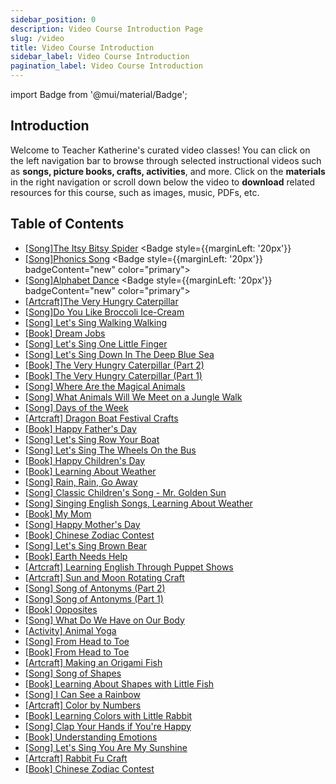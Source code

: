 ```yaml
---
sidebar_position: 0
description: Video Course Introduction Page
slug: /video
title: Video Course Introduction
sidebar_label: Video Course Introduction
pagination_label: Video Course Introduction
---
```



import Badge from '@mui/material/Badge';

## Introduction

Welcome to Teacher Katherine's curated video classes! You can click on the left navigation bar to browse through selected instructional videos such as **songs, picture books, crafts, activities**, and more.
Click on the **materials** in the right navigation or scroll down below the video to **download** related resources for this course, such as images, music, PDFs, etc.


## Table of Contents
* [\[Song\]The Itsy Bitsy Spider](/video/Song-儿歌/the_Itsy_bitsy_spider) <Badge style={{marginLeft: '20px'}} 
* [\[Song\]Phonics Song](/video/Song-儿歌/phonics_song) <Badge style={{marginLeft: '20px'}} badgeContent="new" color="primary"></Badge>
* [\[Song\]Alphabet Dance](/video/Song-儿歌/alphabet_dance) <Badge style={{marginLeft: '20px'}} badgeContent="new" color="primary"></Badge>
* [\[Artcraft\]The Very Hungry Caterpillar](/video/Artcraft-手工/the_very_hungry_caterpillar)
* [\[Song\]Do You Like Broccoli Ice-Cream](/video/Song-儿歌/do_you_like_broccoli_ice-cream)
* [\[Song\] Let's Sing Walking Walking](/video/Song-儿歌/walking_walking)
* [\[Book\] Dream Jobs](/video/Book-绘本/what_can_she_be)
* [\[Song\] Let's Sing One Little Finger](/video/Song-儿歌/one_little_finger)
* [\[Song\] Let's Sing Down In The Deep Blue Sea](/video/Song-儿歌/down_in_the_deep_sea)
* [\[Book\] The Very Hungry Caterpillar (Part 2)](/video/Book-绘本/the_very_hungry_caterpillar_2)
* [\[Book\] The Very Hungry Caterpillar (Part 1)](/video/Book-绘本/the_very_hungry_caterpillar)
* [\[Song\] Where Are the Magical Animals](/video/Song-儿歌/walking_in_the_forest)
* [\[Song\] What Animals Will We Meet on a Jungle Walk](/video/Song-儿歌/walking_in_the_jungle)
* [\[Song\] Days of the Week](/video/Song-儿歌/days_of_week)
* [\[Artcraft\] Dragon Boat Festival Crafts](/video/Artcraft-手工/happy_dragon_boot_festival)
* [\[Book\] Happy Father's Day](/video/Book-绘本/happy_fathers_day)
* [\[Song\] Let's Sing Row Your Boat](/video/Song-儿歌/row_your_boat)
* [\[Song\] Let's Sing The Wheels On the Bus](/video/Song-儿歌/the_wheels_on_the_bus)
* [\[Book\] Happy Children's Day](/video/Book-绘本/happy_children_day)
* [\[Book\] Learning About Weather](/video/Book-绘本/weather)
* [\[Song\] Rain, Rain, Go Away](/video/Song-儿歌/rain_rain_go_away)
* [\[Song\] Classic Children's Song - Mr. Golden Sun](/video/Song-儿歌/mr_golden_sun)
* [\[Song\] Singing English Songs, Learning About Weather](/video/Song-儿歌/how_is_the_weather)
* [\[Book\] My Mom](/video/Book-绘本/my_mom)
* [\[Song\] Happy Mother's Day](/video/Song-儿歌/happy_mothers_day)
* [\[Book\] Chinese Zodiac Contest](/video/Book-绘本/chinese_zodiac)
* [\[Song\] Let's Sing Brown Bear](/video/Song-儿歌/brown_bear)
* [\[Book\] Earth Needs Help](/video/Book-绘本/happy_earth_day)
* [\[Artcraft\] Learning English Through Puppet Shows](/video/Artcraft-手工/brown_bear)
* [\[Artcraft\] Sun and Moon Rotating Craft](/video/Artcraft-手工/day_and_night)
* [\[Song\] Song of Antonyms (Part 2)](/video/Song-儿歌/open_shut_them_2)
* [\[Song\] Song of Antonyms (Part 1)](/video/Song-儿歌/open_shut_them)
* [\[Book\] Opposites](/video/Book-绘本/opposites)
* [\[Song\] What Do We Have on Our Body](/video/Song-儿歌/head_shoulders_knees_and_toes)
* [\[Activity\] Animal Yoga](/video/Activity-活动/animal_yoga)
* [\[Song\] From Head to Toe](/video/Song-儿歌/from_head_to_toe)
* [\[Book\] From Head to Toe](/video/Book-绘本/from_head_to_toe)
* [\[Artcraft\] Making an Origami Fish](/video/Artcraft-手工/origami_fish)
* [\[Song\] Song of Shapes](/video/Song-儿歌/shape_song)
* [\[Book\] Learning About Shapes with Little Fish](/video/Book-绘本/shapeswith_little_fish)
* [\[Song\] I Can See a Rainbow](/video/Song-儿歌/I_can_see_a_rainbow)
* [\[Artcraft\] Color by Numbers](/video/Artcraft-手工/color_by_numbers)
* [\[Book\] Learning Colors with Little Rabbit](/video/Book-绘本/white_rabbit_colors)
* [\[Song\] Clap Your Hands if You're Happy](/video/Song-儿歌/if_you_are_happy)
* [\[Book\] Understanding Emotions](/video/Book-绘本/the_way_I_feel)
* [\[Song\] Let's Sing You Are My Sunshine](/video/Song-儿歌/you_are_my_sunshine)
* [\[Artcraft\] Rabbit Fu Craft](/video/Artcraft-手工/rabbit_fu)
* [\[Book\] Chinese Zodiac Contest](/video/Book-绘本/chinese_zodiac)
```
